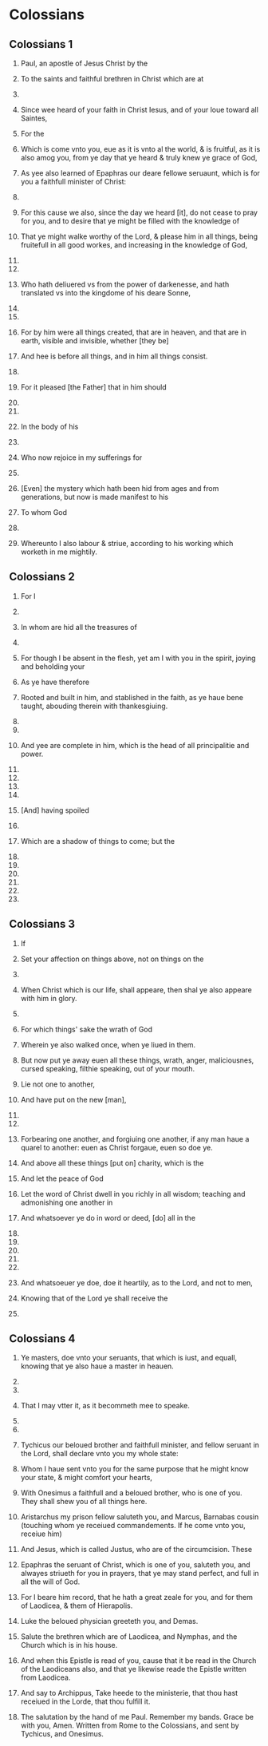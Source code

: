 # Colossians

## Colossians 1

1. Paul, an apostle of Jesus Christ by the 

2. To the saints and faithful brethren in Christ which are at 

3. 
          

4. Since wee heard of your faith in Christ Iesus, and of your loue toward all Saintes,

5. For the 

6. Which is come vnto you, eue as it is vnto al the world, & is fruitful, as it is also amog you, from ye day that ye heard & truly knew ye grace of God,

7. As yee also learned of Epaphras our deare fellowe seruaunt, which is for you a faithfull minister of Christ:

8. 
          

9. For this cause we also, since the day we heard [it], do not cease to pray for you, and to desire that ye might be filled with the knowledge of 

10. That ye might walke worthy of the Lord, & please him in all things, being fruitefull in all good workes, and increasing in the knowledge of God,

11. 
          

12. 
          

13. Who hath deliuered vs from the power of darkenesse, and hath translated vs into the kingdome of his deare Sonne,

14. 
          

15. 
          

16. For by him were all things created, that are in heaven, and that are in earth, visible and invisible, whether [they be] 

17. And hee is before all things, and in him all things consist.

18. 
          

19. For it pleased [the Father] that in him should 

20. 
          

21. 
          

22. In the body of his 

23. 
          

24. Who now rejoice in my sufferings for 

25. 
          

26. [Even] the mystery which hath been hid from ages and from generations, but now is made manifest to his 

27. To whom God 

28. 
          

29. Whereunto I also labour & striue, according to his working which worketh in me mightily.

## Colossians 2

1. For I 

2. 
          

3. In whom are hid all the treasures of 

4. 
          

5. For though I be absent in the flesh, yet am I with you in the spirit, joying and beholding your 

6. As ye have therefore 

7. Rooted and built in him, and stablished in the faith, as ye haue bene taught, abouding therein with thankesgiuing.

8. 
          

9. 
          

10. And yee are complete in him, which is the head of all principalitie and power.

11. 
          

12. 
          

13. 
          

14. 
          

15. [And] having spoiled 

16. 
          

17. Which are a shadow of things to come; but the 

18. 
          

19. 
          

20. 
          

21. 
          

22. 
          

23. 
          

## Colossians 3

1. If 

2. Set your affection on things above, not on things on the 

3. 
          

4. When Christ which is our life, shall appeare, then shal ye also appeare with him in glory.

5. 
          

6. For which things' sake the wrath of God 

7. Wherein ye also walked once, when ye liued in them.

8. But now put ye away euen all these things, wrath, anger, maliciousnes, cursed speaking, filthie speaking, out of your mouth.

9. Lie not one to another, 

10. And have put on the new [man], 

11. 
          

12. 
          

13. Forbearing one another, and forgiuing one another, if any man haue a quarel to another: euen as Christ forgaue, euen so doe ye.

14. And above all these things [put on] charity, which is the 

15. And let the peace of God 

16. Let the word of Christ dwell in you richly in all wisdom; teaching and admonishing one another in 

17. And whatsoever ye do in word or deed, [do] all in the 

18. 
          

19. 
          

20. 
          

21. 
          

22. 
          

23. And whatsoeuer ye doe, doe it heartily, as to the Lord, and not to men,

24. Knowing that of the Lord ye shall receive the 

25. 
          

## Colossians 4

1. Ye masters, doe vnto your seruants, that which is iust, and equall, knowing that ye also haue a master in heauen.

2. 
          

3. 
          

4. That I may vtter it, as it becommeth mee to speake.

5. 
          

6. 
          

7. Tychicus our beloued brother and faithfull minister, and fellow seruant in the Lord, shall declare vnto you my whole state:

8. Whom I haue sent vnto you for the same purpose that he might know your state, & might comfort your hearts,

9. With Onesimus a faithfull and a beloued brother, who is one of you. They shall shew you of all things here.

10. Aristarchus my prison fellow saluteth you, and Marcus, Barnabas cousin (touching whom ye receiued commandements. If he come vnto you, receiue him)

11. And Jesus, which is called Justus, who are of the circumcision. These 

12. Epaphras the seruant of Christ, which is one of you, saluteth you, and alwayes striueth for you in prayers, that ye may stand perfect, and full in all the will of God.

13. For I beare him record, that he hath a great zeale for you, and for them of Laodicea, & them of Hierapolis.

14. Luke the beloued physician greeteth you, and Demas.

15. Salute the brethren which are of Laodicea, and Nymphas, and the Church which is in his house.

16. And when this Epistle is read of you, cause that it be read in the Church of the Laodiceans also, and that ye likewise reade the Epistle written from Laodicea.

17. And say to Archippus, Take heede to the ministerie, that thou hast receiued in the Lorde, that thou fulfill it.

18. The salutation by the hand of me Paul. Remember my bands. Grace be with you, Amen. Written from Rome to the Colossians, and sent by Tychicus, and Onesimus.

